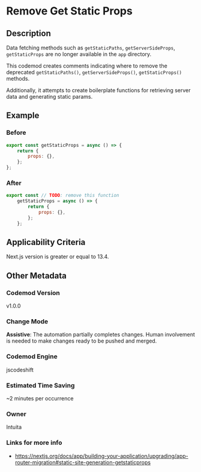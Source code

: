 # Remove Get Static Props

## Description

Data fetching methods such as `getStaticPaths`, `getServerSideProps`, `getStaticProps` are no longer available in the `app` directory.

This codemod creates comments indicating where to remove the deprecated `getStaticPaths()`, `getServerSideProps()`, `getStaticProps()` methods.

Additionally, it attempts to create boilerplate functions for retrieving server data and generating static params.

## Example

### Before

```jsx
export const getStaticProps = async () => {
	return {
		props: {},
	};
};
```

### After

```jsx
export const // TODO: remove this function
	getStaticProps = async () => {
		return {
			props: {},
		};
	};
```

## Applicability Criteria

Next.js version is greater or equal to 13.4.

## Other Metadata

### Codemod Version

v1.0.0

### Change Mode

**Assistive**: The automation partially completes changes. Human involvement is needed to make changes ready to be pushed and merged.

### **Codemod Engine**

jscodeshift

### Estimated Time Saving

~2 minutes per occurrence

### Owner

Intuita

### Links for more info

-   https://nextjs.org/docs/app/building-your-application/upgrading/app-router-migration#static-site-generation-getstaticprops
